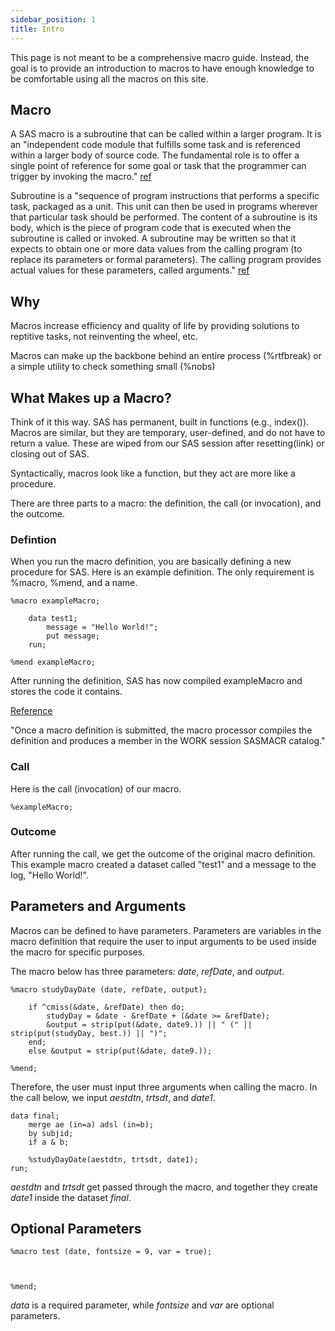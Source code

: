 ```yaml
---
sidebar_position: 1
title: Intro
---
```


This page is not meant to be a comprehensive macro guide. Instead, the goal is to provide an introduction to macros to have enough knowledge to be comfortable using all the macros on this site.

## Macro

A SAS macro is a subroutine that can be called within a larger program.
It is an "independent code module that fulfills some task and is referenced within a larger body of source code. The fundamental role is to offer a single point of reference for some goal or task that the programmer can trigger by invoking the macro." [ref](https://www.techopedia.com/definition/3727/procedure)

Subroutine is a "sequence of program instructions that performs a specific task, packaged as a unit. This unit can then be used in programs wherever that particular task should be performed. The content of a subroutine is its body, which is the piece of program code that is executed when the subroutine is called or invoked. A subroutine may be written so that it expects to obtain one or more data values from the calling program (to replace its parameters or formal parameters). The calling program provides actual values for these parameters, called arguments." [ref](https://en.wikipedia.org/wiki/Subroutine)

## Why

Macros increase efficiency and quality of life by providing solutions to reptitive tasks, not reinventing the wheel, etc.

Macros can make up the backbone behind an entire process (%rtfbreak) or a simple utility to check something small (%nobs)

## What Makes up a Macro?

Think of it this way. SAS has permanent, built in functions (e.g., index()). Macros are similar, but they are temporary, user-defined, and do not have to return a value. These are wiped from our SAS session after resetting(link) or closing out of SAS.

Syntactically, macros look like a function, but they act are more like a procedure.

There are three parts to a macro: the definition, the call (or invocation), and the outcome.

### Defintion

When you run the macro definition, you are basically defining a new procedure for SAS. Here is an example definition. The only requirement is %macro, %mend, and a name.

```sas
%macro exampleMacro;

    data test1;
        message = "Hello World!";
        put message;
    run;

%mend exampleMacro;
```

After running the definition, SAS has now compiled exampleMacro and stores the code it contains.

[Reference](https://www.lexjansen.com/nesug/nesug04/pm/pm07.pdf)

"Once a macro definition is submitted, the macro processor compiles the definition and produces a member in the WORK session SASMACR catalog."

### Call

Here is the call (invocation) of our macro.

```sas
%exampleMacro;
```

### Outcome

After running the call, we get the outcome of the original macro definition. This example macro created a dataset called "test1" and a message to the log, "Hello World!".

## Parameters and Arguments

Macros can be defined to have parameters. Parameters are variables in the macro definition that require the user to input arguments to be used inside the macro for specific purposes.

The macro below has three parameters: _date_, _refDate_, and _output_.

```sas
%macro studyDayDate (date, refDate, output);

    if ^cmiss(&date, &refDate) then do;
        studyDay = &date - &refDate + (&date >= &refDate);
        &output = strip(put(&date, date9.)) || " (" || strip(put(studyDay, best.)) || ")";
    end;
    else &output = strip(put(&date, date9.));

%mend;
```

Therefore, the user must input three arguments when calling the macro. In the call below, we input _aestdtn_, _trtsdt_, and _date1_.

```sas
data final;
    merge ae (in=a) adsl (in=b);
    by subjid;
    if a & b;

    %studyDayDate(aestdtn, trtsdt, date1);
run;
```

_aestdtn_ and _trtsdt_ get passed through the macro, and together they create _date1_ inside the dataset _final_.

## Optional Parameters

```sas
%macro test (date, fontsize = 9, var = true);



%mend;
```

_data_ is a required parameter, while _fontsize_ and _var_ are optional parameters.

